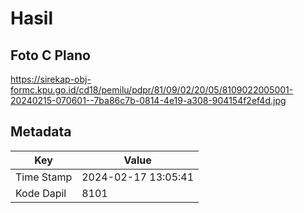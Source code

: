 # Hasil

## Foto C Plano

https://sirekap-obj-formc.kpu.go.id/cd18/pemilu/pdpr/81/09/02/20/05/8109022005001-20240215-070601--7ba86c7b-0814-4e19-a308-904154f2ef4d.jpg


## Metadata

| Key        | Value               |
| ---------- | ------------------- |
| Time Stamp | 2024-02-17 13:05:41 |
| Kode Dapil | 8101                |



